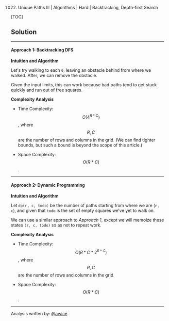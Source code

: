 1022. Unique Paths III | Algorithms | Hard | Backtracking, Depth-first Search

[TOC]

## Solution
---
#### Approach 1: Backtracking DFS

**Intuition and Algorithm**

Let's try walking to each `0`, leaving an obstacle behind from where we walked.  After, we can remove the obstacle.

Given the input limits, this can work because bad paths tend to get stuck quickly and run out of free squares.



**Complexity Analysis**

* Time Complexity:  $$O(4^{R*C})$$, where $$R, C$$ are the number of rows and columns in the grid.  (We can find tighter bounds, but such a bound is beyond the scope of this article.)

* Space Complexity:  $$O(R*C)$$.




---
#### Approach 2: Dynamic Programming

**Intuition and Algorithm**

Let `dp(r, c, todo)` be the number of paths starting from where we are (`r, c`), and given that `todo` is the set of empty squares we've yet to walk on.

We can use a similar approach to *Approach 1*, except we will memoize these states `(r, c, todo)` so as not to repeat work.



**Complexity Analysis**

* Time Complexity:  $$O(R * C * 2^{R*C})$$, where $$R, C$$ are the number of rows and columns in the grid.

* Space Complexity:  $$O(R * C)$$.




---
Analysis written by: [@awice](https://leetcode.com/awice).
